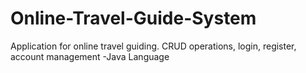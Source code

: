 # Online-Travel-Guide-System
Application for online travel guiding. CRUD operations, login, register, account management -Java Language
